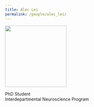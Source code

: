 ```yaml
---
title: Alec Lei
permalink: /people/alec_lei/
---
```


<img width="200" src="{{site.baseurl}}/alec.JPG">

PhD Student <br>
Interdepartmental Neuroscience Program
